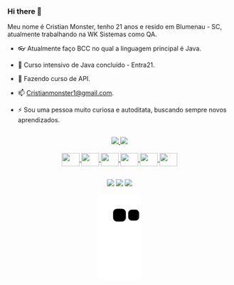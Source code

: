 ### Hi there 👋

Meu nome é Cristian Monster, tenho 21 anos e resido em Blumenau - SC, atualmente trabalhando na WK Sistemas como QA.

- 👓 Atualmente faço BCC no qual a linguagem principal é Java.
- 💭 Curso intensivo de Java concluído - Entra21.
- 🌱 Fazendo curso de API.
- 📫 Cristianmonster1@gmail.com.
- ⚡ Sou uma pessoa muito curiosa e autoditata, buscando sempre novos aprendizados.

  ##

<div align="center">
  <a href="https://github.com/CristianMonster">
  <img height="167em" src="https://github-readme-stats.vercel.app/api?username=CristianMonster&show_icons=true&theme=dracula&include_all_commits=true&count_private=true"/>
  <img height="167em" src="https://github-readme-stats.vercel.app/api/top-langs/?username=CristianMonster&layout=compact&langs_count=7&theme=dracula"/>
</div>
  
 <div style="display: inline_block" align="center"><br>
  <img align="center" height="30" width="40" src="https://cdn.jsdelivr.net/gh/devicons/devicon/icons/java/java-original.svg" />               
  <img align="center" height="30" width="40" src="https://cdn.jsdelivr.net/gh/devicons/devicon/icons/javascript/javascript-original.svg" /> 
  <img align="center" height="30" width="40" src="https://cdn.jsdelivr.net/gh/devicons/devicon/icons/html5/html5-original.svg" />
  <img align="center" height="30" width="40" src="https://cdn.jsdelivr.net/gh/devicons/devicon/icons/css3/css3-original.svg" />
  <img align="center" height="30" width="40" src="https://cdn.jsdelivr.net/gh/devicons/devicon/icons/bootstrap/bootstrap-original.svg" />   
  <img align="center" height="30" width="40" src="https://cdn.jsdelivr.net/gh/devicons/devicon/icons/angularjs/angularjs-original.svg" />
</div>
  
   ##
 
<div align="center"> 
  <a href="https://instagram.com/cristian.monster" target="_blank"><img src="https://img.shields.io/badge/-Instagram-%23E4405F?style=for-the-badge&logo=instagram&logoColor=white" target="_blank"></a>
  <a href = "mailto:cristianmonster1@gmail.com"><img src="https://img.shields.io/badge/-Gmail-%23333?style=for-the-badge&logo=gmail&logoColor=white" target="_blank"></a>
  <a href="https://www.linkedin.com/in/cristian-monster-536085200" target="_blank"><img src="https://img.shields.io/badge/-LinkedIn-%230077B5?style=for-the-badge&logo=linkedin&logoColor=white" target="_blank"></a> 
 
  ![Snake animation](https://github.com/CristianMonster/CristianMonster/blob/output/github-contribution-grid-snake.svg)
 
</div>
